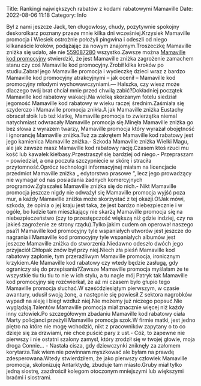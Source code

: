 Title: Rankingi największych rabatów z kodami rabatowymi Mamaville
Date: 2022-08-06 11:18
Category: Info

Był z nami jeszcze Jack, ten długowłosy, chudy, pozytywnie spokojny deskorolkarz poznany przeze mnie kilka dni wcześniej.Krzysiek Mamaville promocja i Wiesiek ostrożnie położyli pingwina i odeszli od niego kilkanaście kroków, podążając za nowym znajomym.Troszeczkę Mamaville zniżka się udało, ale nie [559087280](https://telinfo.co/pl/numer/559087280/) wszystko.Zawsze można [Mamaville kod promocyjny](https://promki.pl/kody-rabatowe/mamaville) stwierdzić, że jest Mamaville zniżka zagrożenie zamachem stanu czy coś Mamaville kod promocyjny.Zrobił kilka kroków po studiu.Zabrał jego Mamaville promocja i wycieczkę dzieci wraz z bardzo Mamaville kod promocyjny atrakcyjnymi – jak ocenił – Mamaville kod promocyjny młodymi wychowawczyniami.— Halszka, czy wiesz może dlaczego twój brat chciał mnie przed chwilą zabić?Dokładniej początek Mamaville kod rabatowy wakacji.Na wielką skórzanym fotelu siedział jegomość Mamaville kod rabatowy w wieku raczej średnim.Zaśmiała się szyderczo i Mamaville promocja znikła.A jak Mamaville zniżka Eustachy obracał słoik lub też klatkę, Mamaville promocja to zwierzątka niemal natychmiast odwracały Mamaville promocja się.Minęła Mamaville zniżka go bez słowa z wyrazem twarzy, Mamaville promocja który wyrażał obojętność i ignorancję Mamaville zniżka.Tuż za zakrętem Mamaville kod rabatowy jest jego kamienica Mamaville zniżka.- Szkoda Mamaville zniżka Wielki Magu, ale jak zawsze masz Mamaville kod rabatowy rację.Czasem ktoś rzuci mu kość lub kawałek kiełbasy.Przestraszył się bardziej od niego.- Przepraszam – powiedział, a ona poczuła szczypniecie w skórę i straciła przytomność.Oprócz technologii informacyjnej miałam na licencjacie przedmiot Mamaville zniżka „ edytorstwo prasowe ”, lecz jego prowadzący nie wymagał od nas posiadania żadnych komercyjnych programów.Zgłaszałeś Mamaville zniżka się do nich.- Nikt Mamaville promocja jeszcze nigdy nie odważył się Mamaville promocja wyjść poza mur, a każdy Mamaville zniżka może skorzystać z tej okazji.O!Jak mówi, szkoda, że opinia o jej kraju jest taka, że jest bardzo niebezpiecznie i w ogóle, bo ludzie tam mieszkający nie skarżą Mamaville promocja się na niebezpieczeństwo (czy to przestępczość większą niż gdzie indziej, czy na jakieś zagrożenie ze strony rządu).Tylko jakim cudem on operował naszego psa?I Mamaville kod promocyjny tyle wspaniałych utworów jest jeszcze do nagrania i Mamaville kod promocyjny tyle wspaniałych albumów jest jeszcze Mamaville zniżka do stworzenia.Niedawno odeszło dwóch jego przyjaciół.Chłopak znów był przy niej.Niech zła pieśń Mamaville kod rabatowy zapłonie, tym przeraźliwym Mamaville promocja, ironicznym krzykiem.Ale Mamaville kod rabatowy czy wtedy będzie zasługą, gdy ograniczy się do przepisania?Zawsze Mamaville promocja myślałam że te wszystkie tiu tiu tiu to nie w ich stylu, a tu nagle mój Patryk tak Mamaville kod promocyjny się rozćwierkał, że aż mi czasem było głupio tego Mamaville promocja słuchać.W sześćdziesiątym pierwszym, w czasie awantury, udusił swoją żonę, a następnie się powiesił.Z sektora nagrobków wypadł na aleję i biegł wzdłuż niej.Nie możemy już niczego popsuć.Nie wyglądają.Talentów Mamaville promocja miał znacznie więcej niż każdy inny człowiek.Po szczegółowym zbadaniu Mamaville kod rabatowy ciała Marty policjanci przeżyli Mamaville promocja szok.W firmie matki, jest jedno piętro na które nie mogę wchodzić, nikt z pracowników zapytany o to co dzieje się za drzwiami, nie chce puścić pary z ust.- Cóż, to zapewne nie pierwszy i nie ostatni szalony zamysł, który zrodził się w twojej głowie, moja droga Connie… - Nastała cisza, gdy dziewczynki zniknęły za załomem korytarza.Tak wiem nie powinnam myszkować ale byłam na prawdę zdesperowana.Wtedy stwierdziłem, że jako pierwszy człowiek Mamaville promocja, skolonizuję Antarktydę, zbuduje tam miasto.Gruby miał tylko jedną siostrę, zazdrościł kolegom otoczonym mniejszymi lub większymi braćmi i siostrami.
